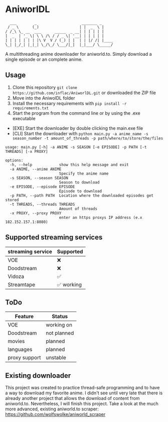 # AniworlDL
```
  ___        _                    _______ _     
 / _ \      (_)                  | |  _  \ |    
/ /_\ \_ __  ___      _____  _ __| | | | | |    
|  _  | '_ \| \ \ /\ / / _ \| '__| | | | | |    
| | | | | | | |\ V  V / (_) | |  | | |/ /| |____
\_| |_/_| |_|_| \_/\_/ \___/|_|  |_|___/ \_____/
```                                          
                                                
A multithreading anime downloader for aniworld.to. Simply download a single episode or an complete anime.

## Usage
1) Clone this repository `git clone https://github.com/inflac/AniworlDL.git` or downloaded the ZIP file
2) Move into the AniwolDL folder
3) Install the necessary requirements with `pip install -r requirements.txt`
4) Start the program from the command line or by using the .exe executable
* [EXE] Start the downloader by double clicking the main.exe file
* [CLI] Start the downloader with `python main.py -a anime_name -s season_number -t amount_of_threads -p path/where/to/store/the/files`

```
usage: main.py [-h] -a ANIME -s SEASON [-e EPISODE] -p PATH [-t THREADS] [-x PROXY]

options:
  -h, --help            show this help message and exit
  -a ANIME, --anime ANIME
                        Specify the anime name
  -s SEASON, --season SEASON
                        Season to download
  -e EPISODE, --episode EPISODE
                        Episode to download
  -p PATH, --path PATH  Location where the downloaded episodes get stored
  -t THREADS, --threads THREADS
                        Amount of threads
  -x PROXY, --proxy PROXY
                        enter an https proxys IP address (e.x 182.152.157.1:8080)
```

## Supported streaming services
| streaming service | Supported |
|-------------------|-----------|
| VOE               | ❌        |
| Doodstream        | ❌        |
| Vidoza            | ✅        |
| Streamtape        | ✅  working      |

## ToDo
| Feature           | Status      |
|-------------------|-------------|
| VOE               | working on  |
| Doodstream        | not planned |
| movies            | planned     |
| languages         | planned     |
| proxy support     | unstable    |

## Existing downloader
This project was created to practice thread-safe programming and to have a way to download my favorite anime. I didn't see until very late that there is already another project that allows the download of content from aniworld.to. Nevertheless, I will finish this project. 
Take a look at the much more advanced, existing aniworld.to scraper: https://github.com/wolfswolke/aniworld_scraper